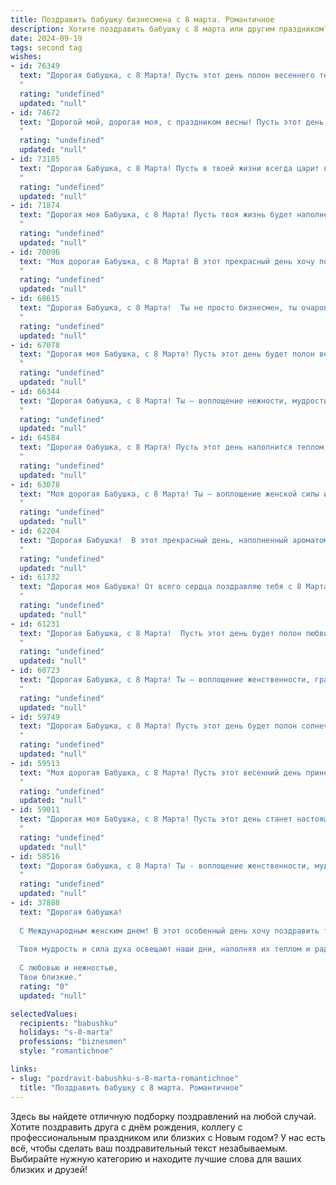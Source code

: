 ```yaml
---
title: Поздравить бабушку бизнесмена с 8 марта. Романтичное
description: Хотите поздравить бабушку с 8 марта или другим праздником? Наш ИИ создаст незабываемое поздравление, а вы обязательно выделитесь среди других.  
date: 2024-09-19
tags: second tag
wishes:
- id: 76349
  text: "Дорогая бабушка, с 8 Марта! Пусть этот день полон весеннего тепла, цветения и любви. Несмотря на то, что ты бизнес-леди с сильным характером, позволь себе сегодня отдохнуть, окунуться в мир нежности и заботы. Я бесконечно благодарна за твою мудрость и поддержку, за твой неугасимый огонь в сердце, который вдохновляет меня на новые свершения. Пусть твоя жизнь будет наполнена счастьем, радостью и множеством светлых моментов!
  "
  rating: "undefined"
  updated: "null"
- id: 74672
  text: "Дорогой мой, дорогая моя, с праздником весны! Пусть этот день, словно нежный весенний цветок, подарит тебе море радости, любви и тепла. Ты - мой бизнес-ангел, всегда вдохновляешь меня на новые свершения. Желаю тебе, чтобы все твои мечты сбылись, а сердце всегда пело от счастья!
  "
  rating: "undefined"
  updated: "null"
- id: 73185
  text: "Дорогая Бабушка, с 8 Марта! Пусть в твоей жизни всегда царит весеннее тепло и нежность, а сердце переполняется радостью и любовью. Желаю тебе бесконечного счастья, крепкого здоровья и вечной молодости духа!
  "
  rating: "undefined"
  updated: "null"
- id: 71874
  text: "Дорогая моя Бабушка, с 8 Марта! Пусть твоя жизнь будет наполнена радостью, любовью и нежностью, как прекрасный весенний букет. Ты - настоящая бизнес-леди, сильная и уверенная, но в твоих глазах я всегда вижу искреннюю заботу и тепло. Желаю тебе крепкого здоровья, вдохновения и бесконечного счастья!
  "
  rating: "undefined"
  updated: "null"
- id: 70096
  text: "Моя дорогая Бабушка, с 8 Марта! В этот прекрасный день хочу пожелать тебе безграничного счастья, любви, тепла и нежности. Пусть в твоих глазах всегда сияет радость, а сердце бьется в такт с успехами твоего любимого внука-бизнесмена. Ты – мой самый дорогой человек, твой светлый образ всегда со мной. Желаю тебе здоровья, долголетия и вдохновения!
  "
  rating: "undefined"
  updated: "null"
- id: 68615
  text: "Дорогая Бабушка, с 8 Марта!  Ты не просто бизнесмен, ты очаровательная женщина, которая умеет  сочетать  строгость  и  нежность. Wish you all the best!  Пусть  каждый  день  радует  тебя  успехами  и  теплотой  любящих  сердец.
  "
  rating: "undefined"
  updated: "null"
- id: 67078
  text: "Дорогая моя Бабушка, с 8 Марта! Пусть этот день будет полон весенней радости, а твоя жизнь – яркой как расцветший сад. Ты – бизнес-леди с большой буквы, сильная и мудрая. Спасибо тебе за твой пример и за твою нежную заботу.
  "
  rating: "undefined"
  updated: "null"
- id: 66344
  text: "Дорогая бабушка, с 8 Марта! Ты – воплощение нежности, мудрости и силы, бизнес-леди с добрым сердцем. Пусть этот день подарит тебе море цветов, нежных объятий и счастливых мгновений.
  "
  rating: "undefined"
  updated: "null"
- id: 64584
  text: "Дорогая бабушка, с 8 Марта! Пусть этот день наполнится теплом, нежностью и радостью. Ты – настоящая бизнес-леди, сильная, умная и целеустремленная. Пусть твои таланты и харизма продолжают вдохновлять всех вокруг. Желаю тебе бесконечной любви, счастья и благополучия!
  "
  rating: "undefined"
  updated: "null"
- id: 63078
  text: "Моя дорогая Бабушка, с 8 Марта! Ты — воплощение женской силы и нежности, ты всегда вдохновляешь меня своим оптимизмом и любовью к жизни. Желаю тебе в этот прекрасный день ощущения полета, легкости и счастья! Пусть каждый твой день будет наполнен радостью, а сердце — теплом и заботой.
  "
  rating: "undefined"
  updated: "null"
- id: 62204
  text: "Дорогая Бабушка!  В этот прекрасный день, наполненный ароматом весны и волшебством женственности, я хочу поздравить тебя с 8 Марта!  Пусть твоя бизнес-империя продолжает процветать, а  тебя ждут только приятные сюрпризы и исполнение всех желаний.  Пусть твоя душа всегда будет согрета любовью и заботой, а сердце бьется в ритме счастья. С праздником, моя любимая Бабушка!
  "
  rating: "undefined"
  updated: "null"
- id: 61732
  text: "Дорогая моя Бабушка! От всего сердца поздравляю тебя с 8 Марта! Пусть твоя душа, как юная весна, будет наполнена свежим счастьем и любовью. Будь всегда такой же прекрасной, сильной и мудрой, как и сейчас.
  "
  rating: "undefined"
  updated: "null"
- id: 61231
  text: "Дорогая Бабушка, с 8 Марта!  Пусть этот день будет полон любви, нежности и радости, как ваше сердце, полное заботы и тепла. Вы – удивительный бизнесмен, но в первую очередь – невероятная женщина, излучающая свет и добро. Пусть каждый ваш день будет красивым и успешным, а любовь близких согревает вас.
  "
  rating: "undefined"
  updated: "null"
- id: 60723
  text: "Дорогая Бабушка, с 8 Марта! Ты – воплощение женственности, грации и элегантности, настоящий бизнесмен с нежным сердцем. Пусть в твоей жизни всегда царит гармония, любовь и процветание, а каждый день будет наполнен радостью и вдохновением!
  "
  rating: "undefined"
  updated: "null"
- id: 59749
  text: "Дорогая Бабушка, с 8 Марта! Пусть этот день будет полон солнечного света, нежных улыбок и приятных сюрпризов. Ты – самая красивая и мудрая бизнес-леди, что я знаю. Твой талант,  уверенность и неутомимый оптимизм – это вдохновение для всех нас. Желаю тебе  здоровья, счастья и любви, которая согревает даже в самые холодные дни.
  "
  rating: "undefined"
  updated: "null"
- id: 59513
  text: "Моя дорогая Бабушка, с 8 Марта! Пусть этот весенний день принесет тебе столько же тепла и нежности, сколько ты даришь нам своей любовью. Ты - настоящая бизнес-леди, но в душе всегда остаешься той самой романтичной девушкой, чьи глаза сияют от счастья. Спасибо за твою мудрость, поддержку и за то, что ты всегда рядом. Желаю тебе бесконечного счастья, здоровья и  любви!
  "
  rating: "undefined"
  updated: "null"
- id: 59011
  text: "Дорогая моя Бабушка, с 8 Марта! Пусть этот день станет настоящим праздником любви и нежности, а твоя прекрасная душа будет окружена вниманием и заботой. Ты – моя муза, мой вдохновитель, моя самая любимая бизнес-леди. Желаю тебе успехов во всех начинаниях, радости от каждой минуты, теплоты сердец близких и крепкого здоровья!
  "
  rating: "undefined"
  updated: "null"
- id: 58516
  text: "Дорогая бабушка, с 8 Марта! Ты - воплощение женственности, мудрости и неиссякаемого обаяния. Пусть твоя жизнь всегда будет наполнена любовью, радостью и счастьем, а бизнес процветает, как весенние цветы.
  "
  rating: "undefined"
  updated: "null"
- id: 37888
  text: "Дорогая бабушка!
  
  С Международным женским днем! В этот особенный день хочу поздравить тебя с тем, что ты — источник вдохновения и любви для всей нашей семьи. Ты, как истинный бизнесмен, всегда находила способ преодолевать трудности и достигать успеха, оставаясь при этом нежной и заботливой.
  
  Твоя мудрость и сила духа освещают наши дни, наполняя их теплом и радостью. Пусть в твоей жизни всегда цветут цветы счастья, а в сердце живет романтика, которая согревает душу. Желаю здоровья, счастья и безграничной любви — ты заслуживаешь только самого лучшего!
  
  С любовью и нежностью,
  Твои близкие."
  rating: "0"
  updated: "null"

selectedValues:
  recipients: "babushku"
  holidays: "s-8-marta"
  professions: "biznesmen"
  style: "romantichnoe"

links:
- slug: "pozdravit-babushku-s-8-marta-romantichnoe"
  title: "Поздравить бабушку с 8 марта. Романтичное"
---
```


Здесь вы найдете отличную подборку поздравлений на любой случай. 
Хотите поздравить друга с днём рождения, коллегу с профессиональным праздником или близких с Новым годом? У нас есть всё, чтобы сделать ваш поздравительный текст незабываемым. Выбирайте нужную категорию и находите лучшие слова для ваших близких и друзей!
